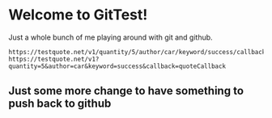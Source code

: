# Welcome to GitTest!
Just a whole bunch of me playing around with git and github.


```
https://testquote.net/v1/quantity/5/author/car/keyword/success/callback/quoteCallback
https://testquote.net/v1?quantity=5&author=car&keyword=success&callback=quoteCallback
```

## Just some more change to have something to push back to github
